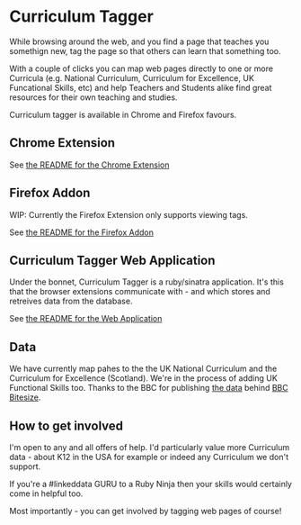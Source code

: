 # Curriculum Tagger

While browsing around the web, and you find a page that teaches you somethign new, tag the page so that others can learn that something too.

With a couple of clicks you can map web pages directly to one or more Curricula (e.g. National Curriculum, Curriculum for Excellence, UK Funcational Skills, etc) and help Teachers and Students alike find great resources for their own teaching and studies.

Curriculum tagger is available in Chrome and Firefox favours.

## Chrome Extension

See [the README for the Chrome Extension](chrome-extension/README.md)

## Firefox Addon

WIP: Currently the Firefox Extension only supports viewing tags.

See [the README for the Firefox Addon](firefox-addon/README.md)

## Curriculum Tagger Web Application

Under the bonnet, Curriculum Tagger is a ruby/sinatra application. It's this that the browser extensions communicate with - and which stores and retreives data from the database.

See [the README for the Web Application](app/README.md)

## Data

We have currently map pahes to the the UK National Curriculum and the Curriculum for Excellence (Scotland). We're in the process of adding UK Functional Skills too. Thanks to the BBC for publishing [the data](https://github.com/BBC/curriculum-data) behind [BBC Bitesize](http://www.bbc.co.uk/bitesize/).

## How to get involved

I'm open to any and all offers of help. I'd particularly value more Curriculum data - about K12 in the USA for example  or indeed any Curriculum we don't support.

If you're a #linkeddata GURU to a Ruby Ninja then your skills would certainly come in helpful too.

Most importantly - you can get involved by tagging web pages of course!

